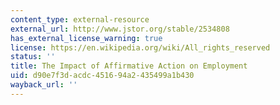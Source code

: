 ```yaml
---
content_type: external-resource
external_url: http://www.jstor.org/stable/2534808
has_external_license_warning: true
license: https://en.wikipedia.org/wiki/All_rights_reserved
status: ''
title: The Impact of Affirmative Action on Employment
uid: d90e7f3d-acdc-4516-94a2-435499a1b430
wayback_url: ''
---
```

